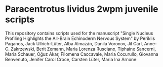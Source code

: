 # Paracentrotus lividus 2wpm juvenile scripts
This repository contains scripts used for the manuscript "Single Nucleus Profiling Highlights the All-Brain Echinoderm Nervous System" by Periklis Paganos, Jack Ullrich-Lüter, Alba Almazán, Danila Voronov, Jil Carl, Anne-C. Zakrzewski, Berit Zemann, Maria Lorenza Rusciano, Tiphaine Sancerni, Maria Schauer, Oğuz Akar, Filomena Caccavale, Maria Cocurullo, Giovanna Benvenuto, Jenifer Carol Croce, Carsten Lüter, Maria Ina Arnone
